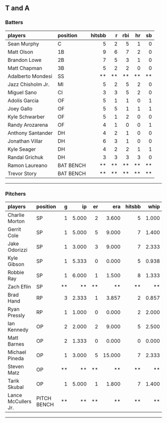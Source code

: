 ## T and A

### Batters

 
|players           |position  | hitsbb|  r| rbi| hr| sb| 
|:-----------------|:---------|------:|--:|---:|--:|--:| 
|Sean Murphy       |C         |      5|  2|   5|  1|  0| 
|Matt Olson        |1B        |      9|  6|   7|  2|  0| 
|Brandon Lowe      |2B        |      7|  5|   3|  1|  0| 
|Matt Chapman      |3B        |      5|  2|   2|  0|  0| 
|Adalberto Mondesi |SS        |     **| **|  **| **| **| 
|Jazz Chisholm Jr. |MI        |      5|  2|   5|  2|  0| 
|Miguel Sano       |CI        |      3|  3|   5|  2|  0| 
|Adolis Garcia     |OF        |      5|  1|   1|  0|  1| 
|Joey Gallo        |OF        |      5|  5|   1|  1|  1| 
|Kyle Schwarber    |OF        |      5|  1|   2|  0|  0| 
|Randy Arozarena   |OF        |      4|  1|   0|  0|  1| 
|Anthony Santander |DH        |      4|  2|   1|  0|  0| 
|Jonathan Villar   |DH        |      6|  3|   1|  0|  0| 
|Kyle Seager       |DH        |      4|  2|   2|  1|  1| 
|Randal Grichuk    |DH        |      3|  3|   3|  3|  0| 
|Ramon Laureano    |BAT BENCH |     **| **|  **| **| **| 
|Trevor Story      |BAT BENCH |     **| **|  **| **| **| 


* * *

### Pitchers

 
|players             |position    |  g|    ip| er|    era| hitsbb|  whip| so|  w| sv| 
|:-------------------|:-----------|--:|-----:|--:|------:|------:|-----:|--:|--:|--:| 
|Charlie Morton      |SP          |  1| 5.000|  2|  3.600|      5| 1.000|  5|  1|  0| 
|Gerrit Cole         |SP          |  1| 5.000|  5|  9.000|      7| 1.400|  7|  0|  0| 
|Jake Odorizzi       |SP          |  1| 3.000|  3|  9.000|      7| 2.333|  2|  0|  0| 
|Kyle Gibson         |SP          |  1| 5.333|  0|  0.000|      5| 0.938|  5|  1|  0| 
|Robbie Ray          |SP          |  1| 6.000|  1|  1.500|      8| 1.333|  9|  1|  0| 
|Zach Eflin          |SP          | **|    **| **|     **|     **|    **| **| **| **| 
|Brad Hand           |RP          |  3| 2.333|  1|  3.857|      2| 0.857|  1|  0|  2| 
|Ryan Pressly        |RP          |  1| 1.000|  0|  0.000|      2| 2.000|  1|  0|  1| 
|Ian Kennedy         |OP          |  2| 2.000|  2|  9.000|      5| 2.500|  2|  0|  1| 
|Matt Barnes         |OP          |  2| 1.333|  0|  0.000|      0| 0.000|  4|  0|  2| 
|Michael Pineda      |OP          |  1| 3.000|  5| 15.000|      7| 2.333|  1|  0|  0| 
|Steven Matz         |OP          | **|    **| **|     **|     **|    **| **| **| **| 
|Tarik Skubal        |OP          |  1| 5.000|  1|  1.800|      7| 1.400| 11|  1|  0| 
|Lance McCullers Jr. |PITCH BENCH | **|    **| **|     **|     **|    **| **| **| **| 


* * *


